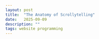 ```yaml
---
layout: post
title:  "The Anatomy of Scrollytelling"
date:   2025-09-09
description: ""
tags: website programming
---
```


